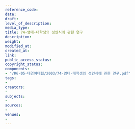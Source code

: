 ```yaml
---
reference_code: 
date: 
draft: 
level_of_description: 
media_type: 
title: 74-영대-대학생의 성인식에 관한 연구
description: 
weight: 
modified_at: 
created_at: 
link: 
public_access_status: 
copyright_status: 
components:
- "/RG-05-대경여대협/2003/74-영대-대학생의 성인식에 관한 연구.pdf"
tags:
- 
creators:
- 
subjects:
- 
sources:
- 
venues:
- 
---
```

